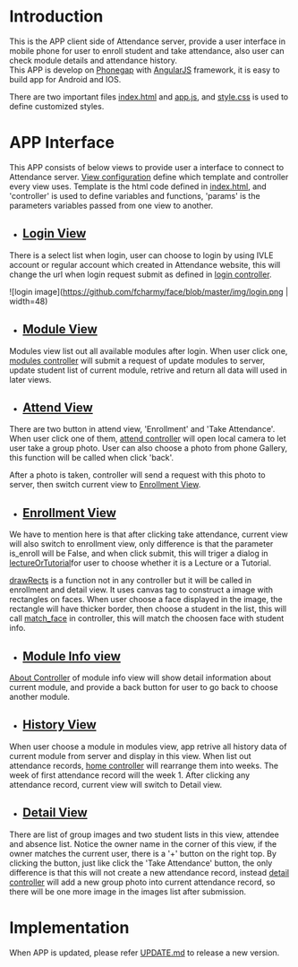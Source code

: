 # Introduction
 This is the APP client side of Attendance server, provide a user interface in mobile phone for user to enroll student and take attendance, also user can check module details and attendance history.   
 This APP is develop on [Phonegap](http://phonegap.com/) with [AngularJS](https://angularjs.org/) framework, it is easy to build app for Android and IOS.
 
 There are two important files [index.html][html] and [app.js][js], and [style.css][css] is used to define customized styles.

 [html]: https://github.com/fcharmy/face/blob/master/app_attendance/www/index.html
 [js]: https://github.com/fcharmy/face/blob/master/app_attendance/www/js/app.js
 [css]: https://github.com/fcharmy/face/blob/master/app_attendance/www/css/style.css

# APP Interface
 This APP consists of below views to provide user a interface to connect to Attendance server. [View configuration][tabs] define which template and controller every view uses. Template is the html code defined in [index.html][html], and 'controller' is used to define variables and functions, 'params' is the parameters variables passed from one view to another.
 
 [tabs]: https://github.com/fcharmy/face/blob/master/app_attendance/www/js/app.js#L35
 [login]: https://github.com/fcharmy/face/blob/master/app_attendance/www/index.html#L33
 [modules]: https://github.com/fcharmy/face/blob/master/app_attendance/www/index.html#L73
 [attend]: https://github.com/fcharmy/face/blob/master/app_attendance/www/index.html#L112
 [enroll]: https://github.com/fcharmy/face/blob/master/app_attendance/www/index.html#L151
 [home]: https://github.com/fcharmy/face/blob/master/app_attendance/www/index.html#L197
 [detail]: https://github.com/fcharmy/face/blob/master/app_attendance/www/index.html#L218
 [about]: https://github.com/fcharmy/face/blob/master/app_attendance/www/index.html#L262
 [login controller]: https://github.com/fcharmy/face/blob/master/app_attendance/www/js/app.js#L110
 [modules controller]: https://github.com/fcharmy/face/blob/master/app_attendance/www/js/app.js#L167
 [attend controller]: https://github.com/fcharmy/face/blob/master/app_attendance/www/js/app.js#L253
 [about Controller]: https://github.com/fcharmy/face/blob/master/app_attendance/www/js/app.js#L355
 [home controller]: https://github.com/fcharmy/face/blob/master/app_attendance/www/js/app.js#L207
 [detail controller]: https://github.com/fcharmy/face/blob/master/app_attendance/www/js/app.js#L624
 [lectureOrTutorial]: https://github.com/fcharmy/face/blob/master/app_attendance/www/js/app.js#L515
 [match_face]: https://github.com/fcharmy/face/blob/master/app_attendance/www/js/app.js#L461
 [drawRects]: https://github.com/fcharmy/face/blob/master/app_attendance/www/js/app.js#L746
 
* ## [Login View][login]
 There is a select list when login, user can choose to login by using IVLE account or regular account which created in Attendance website, this will change the url when login request submit as defined in [login controller][login controller].
 
 ![login image](https://github.com/fcharmy/face/blob/master/img/login.png | width=48)
 
* ## [Module View][modules]
 Modules view list out all available modules after login. When user click one, [modules controller][modules controller] will submit a request of update modules to server, update student list of current module, retrive and return all data will used in later views.

* ## [Attend View][attend]
 There are two button in attend view, 'Enrollment' and 'Take Attendance'. When user click one of them, [attend controller][attend controller] will open local camera to let user take a group photo. User can also choose a photo from phone Gallery, this function will be called when click 'back'.  
 
 After a photo is taken, controller will send a request with this photo to server, then switch current view to [Enrollment View][enroll].
 
* ## [Enrollment View][enroll]
 We have to mention here is that after clicking take attendance, current view will also switch to enrollment view, only difference is that the parameter is_enroll will be False, and when click submit, this will triger a dialog in [lectureOrTutorial][lectureOrTutorial]for user to choose whether it is a Lecture or a Tutorial.  
 
 [drawRects][drawRects] is a function not in any controller but it will be called in enrollment and detail view. It uses canvas tag to construct a image with rectangles on faces. When user choose a face displayed in the image, the rectangle will have thicker border, then choose a student in the list, this will call [match_face][match_face] in controller, this will match the choosen face with student info. 

* ## [Module Info view][about]
 [About Controller][about Controller] of module info view will show detail information about current module, and provide a back button for user to go back to choose another module.  

* ## [History View][home]
 When user choose a module in modules view, app retrive all history data of current module from server and display in this view. When list out attendance records, [home controller][home controller] will rearrange them into weeks. The week of first attendance record will the week 1. After clicking any attendance record, current view will switch to Detail view.
 
* ## [Detail View][detail]
 There are list of group images and two student lists in this view, attendee and absence list. Notice the owner name in the corner of this view, if the owner matches the current user, there is a '+' button on the right top. By clicking the button, just like click the 'Take Attendance' button, the only difference is that this will not create a new attendance record, instead [detail controller][detail controller] will add a new group photo into current attendance record, so there will be one more image in the images list after submission.
 
 
# Implementation
 When APP is updated, please refer [UPDATE.md](https://github.com/fcharmy/face/blob/master/app_attendance/UPDATE.md) to release a new version.
 
